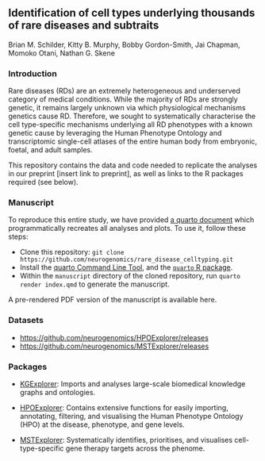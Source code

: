 ## Identification of cell types underlying thousands of rare diseases and subtraits

Brian M. Schilder, Kitty B. Murphy, Bobby Gordon-Smith, Jai Chapman, Momoko Otani, Nathan G. Skene

### Introduction
Rare diseases (RDs) are an extremely heterogeneous and underserved category of medical conditions. While the majority of RDs are strongly genetic, it remains largely unknown via which physiological mechanisms genetics cause RD. Therefore, we sought to systematically characterise the cell type-specific mechanisms underlying all RD phenotypes with a known genetic cause by leveraging the Human Phenotype Ontology and transcriptomic single-cell atlases of the entire human body from embryonic, foetal, and adult samples. 

This repository contains the data and code needed to replicate the analyses in our preprint [insert link to preprint], as well as links to the R packages required (see below). 

### Manuscript

To reproduce this entire study, we have provided [a quarto document](https://github.com/neurogenomics/rare_disease_celltyping/blob/master/manuscript/index.qmd) which programmatically recreates all analyses and plots. To use it, follow these steps:
- Clone this repository: `git clone https://github.com/neurogenomics/rare_disease_celltyping.git`
- Install the [quarto Command Line Tool](https://quarto.org/docs/get-started/), and the [`quarto` R package](https://cran.r-project.org/web/packages/quarto/index.html).
- Within the `manuscript` directory of the cloned repository, run `quarto render index.qmd` to generate the manuscript.

A pre-rendered PDF version of the manuscript is available here.

### Datasets
- https://github.com/neurogenomics/HPOExplorer/releases
- https://github.com/neurogenomics/MSTExplorer/releases

### Packages
- [KGExplorer](https://github.com/neurogenomics/KGExplorer): Imports and analyses large-scale biomedical knowledge graphs and ontologies.

- [HPOExplorer](https://github.com/neurogenomics/HPOExplorer): Contains extensive functions for easily importing, annotating, filtering, and visualising the Human Phenotype Ontology (HPO) at the disease, phenotype, and gene levels.

- [MSTExplorer](https://github.com/neurogenomics/MSTExplorer): Systematically identifies, prioritises, 
  and visualises cell-type-specific gene therapy targets across the phenome. 
